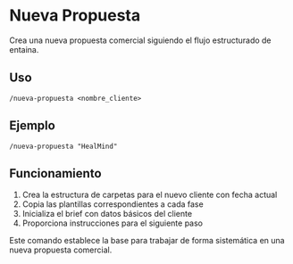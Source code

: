 # Nueva Propuesta

Crea una nueva propuesta comercial siguiendo el flujo estructurado de entaina.

## Uso
```
/nueva-propuesta <nombre_cliente>
```

## Ejemplo
```
/nueva-propuesta "HealMind"
```

## Funcionamiento
1. Crea la estructura de carpetas para el nuevo cliente con fecha actual
2. Copia las plantillas correspondientes a cada fase
3. Inicializa el brief con datos básicos del cliente
4. Proporciona instrucciones para el siguiente paso

Este comando establece la base para trabajar de forma sistemática en una nueva propuesta comercial.